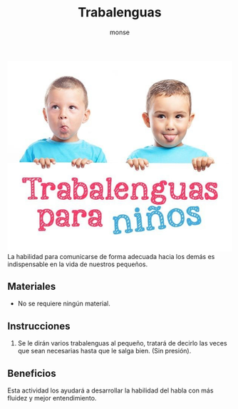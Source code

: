 ﻿---
layout: post
title:  "Trabalenguas"
tags: [linguistica]
categories: [ninos, actividad]
author: monse
image: /assets/posts/2020-08-04-trabalenguas.jpeg
hidden: true
---
![Actividad de trabalenguas](/assets/posts/2020-08-04-trabalenguas.jpeg)<br/>
La habilidad para comunicarse de forma adecuada hacia los demás es indispensable en la vida de nuestros pequeños. 

## Materiales 
- No se requiere ningún material.

## Instrucciones
1. Se le dirán varios trabalenguas al pequeño, tratará de decirlo las veces que sean necesarias hasta que le salga bien. (Sin presión).

## Beneficios
Esta actividad los ayudará a desarrollar la habilidad del habla con más fluidez y mejor entendimiento. 
